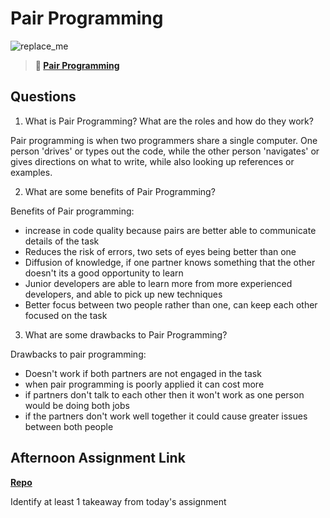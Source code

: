 # Pair Programming

![replace_me](https://codeworks.blob.core.windows.net/public/assets/img/illustrations/placeholder.svg)

> **📖 [Pair Programming](https://codeworksacademy.com/fs-student-guide/resources/wk7/01-Pair-Programming)**

## Questions

1. What is Pair Programming? What are the roles and how do they work?

Pair programming is when two programmers share a single computer. One person 'drives' or types out the code, while the other person 'navigates' or gives directions on what to write, while also looking up references or examples. 

2. What are some benefits of Pair Programming?

Benefits of Pair programming:
- increase in code quality because pairs are better able to communicate details of the task 
- Reduces the risk of errors, two sets of eyes being better than one 
- Diffusion of knowledge, if one partner knows something that the other doesn't its a good opportunity to learn 
- Junior developers are able to learn more from more experienced developers, and able to pick up new techniques 
- Better focus between two people rather than one, can keep each other focused on the task 

3. What are some drawbacks to Pair Programming?

Drawbacks to pair programming:
- Doesn't work if both partners are not engaged in the task 
- when pair programming is poorly applied it can cost more 
- if partners don't talk to each other then it won't work as one person would be doing both jobs
- if the partners don't work well together it could cause greater issues between both people 

## Afternoon Assignment Link

**[Repo](https://github.com/savtemp/<ASSIGNMENT_REPO>)**

Identify at least 1 takeaway from today's assignment
